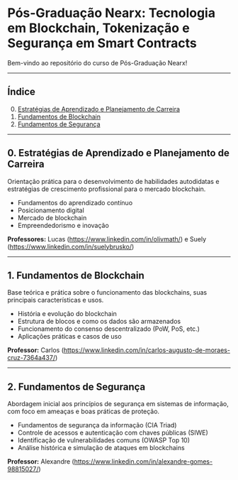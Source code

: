 # Pós-Graduação Nearx: Tecnologia em Blockchain, Tokenização e Segurança em Smart Contracts

Bem-vindo ao repositório do curso de Pós-Graduação Nearx!

---

## Índice

0. [Estratégias de Aprendizado e Planejamento de Carreira](#0-estratégias-de-aprendizado-e-planejamento-de-carreira)
1. [Fundamentos de Blockchain](#1-fundamentos-de-blockchain)
2. [Fundamentos de Segurança](#2-fundamentos-de-segurança)

---

## 0. Estratégias de Aprendizado e Planejamento de Carreira

Orientação prática para o desenvolvimento de habilidades autodidatas e estratégias de crescimento profissional para o mercado blockchain.

- Fundamentos do aprendizado contínuo
- Posicionamento digital
- Mercado de blockchain
- Empreendedorismo e inovação

**Professores:** Lucas (https://www.linkedin.com/in/olivmath/) e Suely (https://www.linkedin.com/in/suelybrusko/)

---

## 1. Fundamentos de Blockchain

Base teórica e prática sobre o funcionamento das blockchains, suas principais características e usos.

- História e evolução do blockchain
- Estrutura de blocos e como os dados são armazenados
- Funcionamento do consenso descentralizado (PoW, PoS, etc.)
- Aplicações práticas e casos de uso

**Professor:** Carlos (https://www.linkedin.com/in/carlos-augusto-de-moraes-cruz-7364a437/)

---

## 2. Fundamentos de Segurança

Abordagem inicial aos princípios de segurança em sistemas de informação, com foco em ameaças e boas práticas de proteção.

- Fundamentos de segurança da informação (CIA Triad)
- Controle de acessos e autenticação com chaves públicas (SIWE)
- Identificação de vulnerabilidades comuns (OWASP Top 10)
- Análise histórica e simulação de ataques em blockchains

**Professor:** Alexandre (https://www.linkedin.com/in/alexandre-gomes-98815027/)
